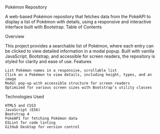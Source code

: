 Pokémon Repository

A web-based Pokémon repository that fetches data from the PokéAPI to display a list of Pokémon with details, using a responsive and interactive interface built with Bootstrap.
Table of Contents

Overview

This project provides a searchable list of Pokémon, where each entry can be clicked to view detailed information in a modal popup. Built with vanilla JavaScript, Bootstrap, and accessible for screen readers, the repository is styled for clarity and ease of use.
Features

    List Pokémon names in a responsive, scrollable list
    Click on a Pokémon to view details, including height, types, and an image
    Modal pop-up with accessible structure for screen readers
    Optimized for various screen sizes with Bootstrap’s utility classes

Technologies Used

    HTML5 and CSS3
    JavaScript (ES6)
    Bootstrap 4
    PokéAPI for fetching Pokémon data
    ESLint for code linting
    GitHub Desktop for version control
